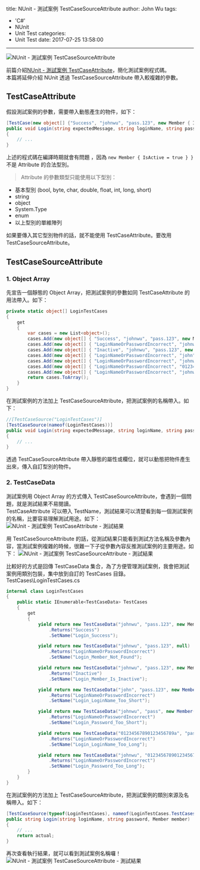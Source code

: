 title: NUnit - 測試案例 TestCaseSourceAttribute
author: John Wu
tags:
  - 'C#'
  - NUnit
  - Unit Test
categories:
  - Unit Test
date: 2017-07-25 13:58:00
---
![NUnit - 測試案例 TestCaseSourceAttribute](/images/logo-nunit.png)

前篇介紹[NUnit - 測試案例 TestCaseAttribute](nunit-test-case-attribute.html)，簡化測試案例程式碼。  
本篇將延伸介紹 NUnit 透過 TestCaseSourceAttribute 帶入較複雜的參數。  

<!-- more -->

## TestCaseAttribute

假設測試案例的參數，需要帶入動態產生的物件，如下：
```cs
[TestCase(new object[] {"Success", "johnwu", "pass.123", new Member { IsActive = true } }, TestName = "Login_Success")]
public void Login(string expectedMessage, string loginName, string password, Member member)
{
    // ...
}
```
上述的程式碼在編譯時期就會有問題 ，因為 `new Member { IsActive = true } }` 不是 Attribute 的合法型別。  

> Attribute 的參數類型只能使用以下型別：
* 基本型別 (bool, byte, char, double, float, int, long, short)
* string 
* object 
* System.Type  
* enum  
* 以上型別的單維陣列

如果要傳入其它型別物件的話，就不能使用 TestCaseAttribute。要改用 TestCaseSourceAttribute。

## TestCaseSourceAttribute

### 1. Object Array

先宣告一個靜態的 Object Array，把測試案例的參數如同 TestCaseAttribute 的用法帶入。如下：
```cs
private static object[] LoginTestCases
{
    get
    {
        var cases = new List<object>();
        cases.Add(new object[] { "Success", "johnwu", "pass.123", new Member { IsActive = true } });
        cases.Add(new object[] { "LoginNameOrPasswordIncorrect", "johnwu", "pass.123", null });
        cases.Add(new object[] { "Inactive", "johnwu", "pass.123", new Member() });
        cases.Add(new object[] { "LoginNameOrPasswordIncorrect", "john", "pass.123", new Member() });
        cases.Add(new object[] { "LoginNameOrPasswordIncorrect", "johnwu", "pass", new Member() });
        cases.Add(new object[] { "LoginNameOrPasswordIncorrect", "01234567890123456789a", "pass.123", new Member() });
        cases.Add(new object[] { "LoginNameOrPasswordIncorrect", "johnwu", "01234567890123456789a", new Member() });
        return cases.ToArray();
    }
}
```

在測試案例的方法加上 TestCaseSourceAttribute，把測試案例的名稱帶入。如下：
```cs
//[TestCaseSource("LoginTestCases")]
[TestCaseSource(nameof(LoginTestCases))]
public void Login(string expectedMessage, string loginName, string password, Member member)
{
    // ...
}
```
透過 TestCaseSourceAttribute 帶入靜態的屬性或欄位，就可以動態把物件產生出來，傳入自訂型別的物件。  


### 2. TestCaseData

測試案例用 Object Array 的方式傳入 TestCaseSourceAttribute，會遇到一個問題，就是測試結果不易閱讀。  
TestCaseAttribute 可以帶入 TestName，測試結果可以清楚看到每一個測試案例的名稱，比要容易理解測試用途。如下：
![NUnit - 測試案例 TestCaseAttribute - 測試結果](/images/pasted-244.png)

用 TestCaseSourceAttribute 的話，從測試結果只能看到測試方法名稱及參數內容，當測試案例複雜的時候，很難一下子從參數內容反推測試案例的主要用途。如下：
![NUnit - 測試案例 TestCaseSourceAttribute - 測試結果](/images/pasted-245.png)

比較好的方式是回傳 TestCaseData 集合，為了方便管理測試案例，我會把測試案例用類別包裝，集中放到自訂的 TestCases 目錄。  
TestCases\LoginTestCases.cs
```cs
internal class LoginTestCases
{
    public static IEnumerable<TestCaseData> TestCases
    {
        get
        {
            yield return new TestCaseData("johnwu", "pass.123", new Member { IsActive = true })
                .Returns("Success")
                .SetName("Login_Success");

            yield return new TestCaseData("johnwu", "pass.123", null)
                .Returns("LoginNameOrPasswordIncorrect")
                .SetName("Login_Member_Not_Found");

            yield return new TestCaseData("johnwu", "pass.123", new Member { IsActive = false })
                .Returns("Inactive")
                .SetName("Login_Member_Is_Inactive");

            yield return new TestCaseData("john", "pass.123", new Member())
                .Returns("LoginNameOrPasswordIncorrect")
                .SetName("Login_LoginName_Too_Short");

            yield return new TestCaseData("johnwu", "pass", new Member())
                .Returns("LoginNameOrPasswordIncorrect")
                .SetName("Login_Password_Too_Short");

            yield return new TestCaseData("01234567890123456789a", "pass.123", new Member())
                .Returns("LoginNameOrPasswordIncorrect")
                .SetName("Login_LoginName_Too_Long");

            yield return new TestCaseData("johnwu", "01234567890123456789a", new Member())
                .Returns("LoginNameOrPasswordIncorrect")
                .SetName("Login_Password_Too_Long");
        }
    }
}
```

在測試案例的方法加上 TestCaseSourceAttribute，把測試案例的類別來源及名稱帶入。如下：
```cs
[TestCaseSource(typeof(LoginTestCases), nameof(LoginTestCases.TestCases))]
public string Login(string loginName, string password, Member member)
{
    // ...
    return actual;
}
```

再次查看執行結果，就可以看到測試案例名稱囉！
![NUnit - 測試案例 TestCaseSourceAttribute - 測試結果](/images/pasted-246.png)